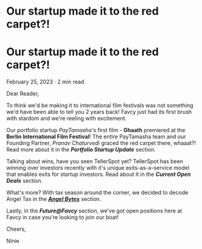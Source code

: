 Our startup made it to the red carpet?!
=======================================

Our startup made it to the red carpet?!
=======================================

February 25, 2023 · 2 min read

Dear Reader,

To think we'd be making it to international film festivals was not
something we'd have been able to tell you 2 years back! Favcy just had
its first brush with stardom and we're reeling with excitement.

Our portfolio startup *PayTamasha's* first film - **Ghaath** premiered
at the **Berlin International Film Festival**! The entire PayTamasha
team and our Founding Partner, *Pranav Chaturvedi* graced the red carpet
there, whaaat?! Read more about it in the ***Portfolio Startup Update***
section.

Talking about wins, have you seen TellerSpot yet? TellerSpot has been
winning over investors recently with it's unique exits-as-a-service
model that enables exits for startup investors. Read about it in the
***Current Open Deals*** section.

What's more? With tax season around the corner, we decided to decode
Angel Tax in the ***[Angel Bytes](/angel-tax-decoded)*** section.

Lastly, in the ***Future\@Favcy*** section, we've got open positions
here at Favcy in case you're looking to join our boat!

Cheers,

Ninie
